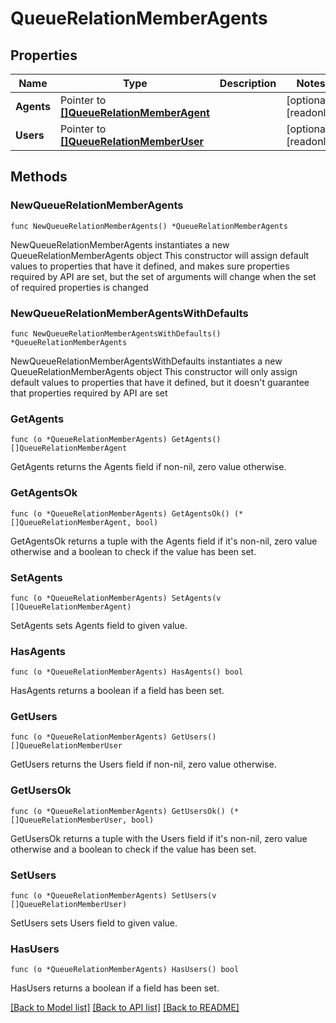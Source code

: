 # QueueRelationMemberAgents

## Properties

Name | Type | Description | Notes
------------ | ------------- | ------------- | -------------
**Agents** | Pointer to [**[]QueueRelationMemberAgent**](QueueRelationMemberAgent.md) |  | [optional] [readonly]
**Users** | Pointer to [**[]QueueRelationMemberUser**](QueueRelationMemberUser.md) |  | [optional] [readonly]

## Methods

### NewQueueRelationMemberAgents

`func NewQueueRelationMemberAgents() *QueueRelationMemberAgents`

NewQueueRelationMemberAgents instantiates a new QueueRelationMemberAgents object
This constructor will assign default values to properties that have it defined,
and makes sure properties required by API are set, but the set of arguments
will change when the set of required properties is changed

### NewQueueRelationMemberAgentsWithDefaults

`func NewQueueRelationMemberAgentsWithDefaults() *QueueRelationMemberAgents`

NewQueueRelationMemberAgentsWithDefaults instantiates a new QueueRelationMemberAgents object
This constructor will only assign default values to properties that have it defined,
but it doesn't guarantee that properties required by API are set

### GetAgents

`func (o *QueueRelationMemberAgents) GetAgents() []QueueRelationMemberAgent`

GetAgents returns the Agents field if non-nil, zero value otherwise.

### GetAgentsOk

`func (o *QueueRelationMemberAgents) GetAgentsOk() (*[]QueueRelationMemberAgent, bool)`

GetAgentsOk returns a tuple with the Agents field if it's non-nil, zero value otherwise
and a boolean to check if the value has been set.

### SetAgents

`func (o *QueueRelationMemberAgents) SetAgents(v []QueueRelationMemberAgent)`

SetAgents sets Agents field to given value.

### HasAgents

`func (o *QueueRelationMemberAgents) HasAgents() bool`

HasAgents returns a boolean if a field has been set.

### GetUsers

`func (o *QueueRelationMemberAgents) GetUsers() []QueueRelationMemberUser`

GetUsers returns the Users field if non-nil, zero value otherwise.

### GetUsersOk

`func (o *QueueRelationMemberAgents) GetUsersOk() (*[]QueueRelationMemberUser, bool)`

GetUsersOk returns a tuple with the Users field if it's non-nil, zero value otherwise
and a boolean to check if the value has been set.

### SetUsers

`func (o *QueueRelationMemberAgents) SetUsers(v []QueueRelationMemberUser)`

SetUsers sets Users field to given value.

### HasUsers

`func (o *QueueRelationMemberAgents) HasUsers() bool`

HasUsers returns a boolean if a field has been set.

[[Back to Model list]](../README.md#documentation-for-models) [[Back to API list]](../README.md#documentation-for-api-endpoints) [[Back to README]](../README.md)
